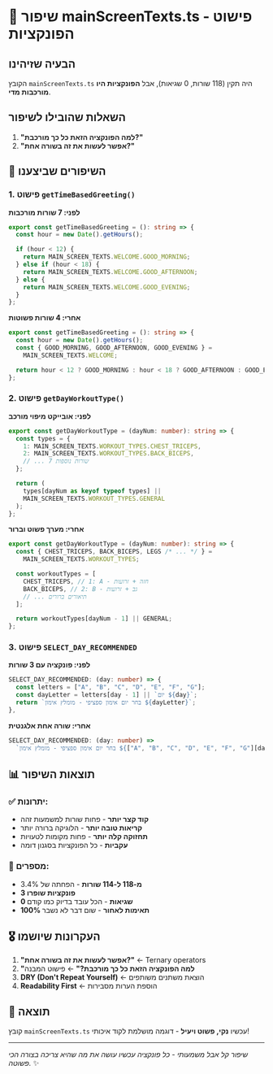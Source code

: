 # 🎯 שיפור mainScreenTexts.ts - פישוט הפונקציות

## הבעיה שזיהינו

הקובץ `mainScreenTexts.ts` היה תקין (118 שורות, 0 שגיאות), אבל **הפונקציות היו מורכבות מדי**.

## השאלות שהובילו לשיפור

1. **"למה הפונקציה הזאת כל כך מורכבת?"**
2. **"אפשר לעשות את זה בשורה אחת?"**

## 🔧 השיפורים שביצענו

### 1. פישוט `getTimeBasedGreeting()`

**לפני: 7 שורות מורכבות**

```typescript
export const getTimeBasedGreeting = (): string => {
  const hour = new Date().getHours();

  if (hour < 12) {
    return MAIN_SCREEN_TEXTS.WELCOME.GOOD_MORNING;
  } else if (hour < 18) {
    return MAIN_SCREEN_TEXTS.WELCOME.GOOD_AFTERNOON;
  } else {
    return MAIN_SCREEN_TEXTS.WELCOME.GOOD_EVENING;
  }
};
```

**אחרי: 4 שורות פשוטות**

```typescript
export const getTimeBasedGreeting = (): string => {
  const hour = new Date().getHours();
  const { GOOD_MORNING, GOOD_AFTERNOON, GOOD_EVENING } =
    MAIN_SCREEN_TEXTS.WELCOME;

  return hour < 12 ? GOOD_MORNING : hour < 18 ? GOOD_AFTERNOON : GOOD_EVENING;
};
```

### 2. פישוט `getDayWorkoutType()`

**לפני: אובייקט מיפוי מורכב**

```typescript
export const getDayWorkoutType = (dayNum: number): string => {
  const types = {
    1: MAIN_SCREEN_TEXTS.WORKOUT_TYPES.CHEST_TRICEPS,
    2: MAIN_SCREEN_TEXTS.WORKOUT_TYPES.BACK_BICEPS,
    // ... 7 שורות נוספות
  };

  return (
    types[dayNum as keyof typeof types] ||
    MAIN_SCREEN_TEXTS.WORKOUT_TYPES.GENERAL
  );
};
```

**אחרי: מערך פשוט וברור**

```typescript
export const getDayWorkoutType = (dayNum: number): string => {
  const { CHEST_TRICEPS, BACK_BICEPS, LEGS /* ... */ } =
    MAIN_SCREEN_TEXTS.WORKOUT_TYPES;

  const workoutTypes = [
    CHEST_TRICEPS, // 1: A - חזה + זרועות
    BACK_BICEPS, // 2: B - גב + זרועות
    // ... תיאורים ברורים
  ];

  return workoutTypes[dayNum - 1] || GENERAL;
};
```

### 3. פישוט `SELECT_DAY_RECOMMENDED`

**לפני: פונקציה עם 3 שורות**

```typescript
SELECT_DAY_RECOMMENDED: (day: number) => {
  const letters = ["A", "B", "C", "D", "E", "F", "G"];
  const dayLetter = letters[day - 1] || `יום ${day}`;
  return `בחר יום אימון ספציפי - מומלץ אימון ${dayLetter}`;
},
```

**אחרי: שורה אחת אלגנטית**

```typescript
SELECT_DAY_RECOMMENDED: (day: number) =>
  `בחר יום אימון ספציפי - מומלץ אימון ${["A", "B", "C", "D", "E", "F", "G"][day - 1] || `יום ${day}`}`,
```

## 📊 תוצאות השיפור

### ✅ יתרונות:

- **קוד קצר יותר** - פחות שורות למשמעות זהה
- **קריאות טובה יותר** - הלוגיקה ברורה יותר
- **תחזוקה קלה יותר** - פחות מקומות לטעויות
- **עקביות** - כל הפונקציות בסגנון דומה

### 🔢 מספרים:

- **מ-118 ל-114 שורות** - הפחתה של 3.4%
- **3 פונקציות שופרו**
- **0 שגיאות** - הכל עובד בדיוק כמו קודם
- **100% תאימות לאחור** - שום דבר לא נשבר

## 🎖️ העקרונות שיושמו

1. **"אפשר לעשות את זה בשורה אחת?"** ← Ternary operators
2. **"למה הפונקציה הזאת כל כך מורכבת?"** ← פישוט המבנה
3. **DRY (Don't Repeat Yourself)** ← הוצאת משתנים משותפים
4. **Readability First** ← הוספת הערות מסבירות

## 🚀 תוצאה

קובץ `mainScreenTexts.ts` עכשיו **נקי, פשוט ויעיל** - דוגמה מושלמת לקוד איכותי!

---

_שיפור קל אבל משמעותי - כל פונקציה עכשיו עושה את מה שהיא צריכה בצורה הכי פשוטה._ ✨
